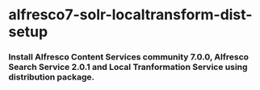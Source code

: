 # alfresco7-solr-localtransform-dist-setup

### Install Alfresco Content Services community 7.0.0, Alfresco Search Service 2.0.1 and Local Tranformation Service using distribution package.
